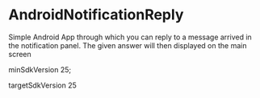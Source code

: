 # AndroidNotificationReply

Simple Android App through which you can reply to a message arrived in the notification panel.
The given answer will then displayed on the main screen

minSdkVersion 25;

targetSdkVersion 25
